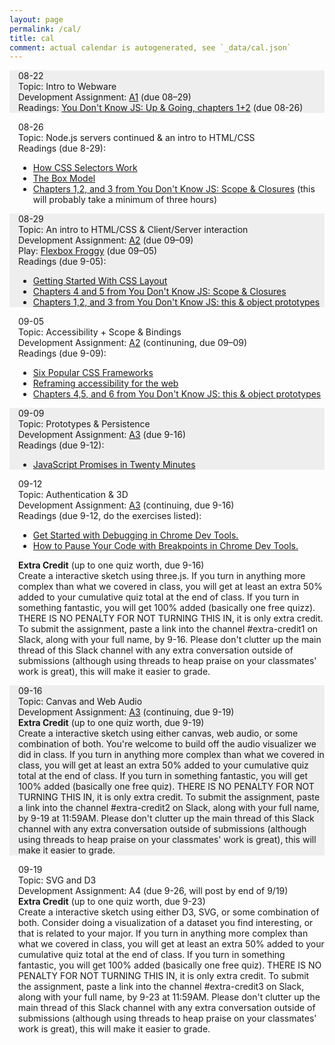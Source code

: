 ```yaml
---
layout: page
permalink: /cal/
title: cal
comment: actual calendar is autogenerated, see `_data/cal.json`
---
```


<style>
.event {
  margin: 1em 0 0 0;
  padding: 0 0 0 1em;
}

.event:nth-child(odd) {
  background-color: #EEEEEE;
}
</style>

<div id="cal">
  <div class='event'>
    <div class='date'>08-22</div>
    <div class='topic'>Topic: Intro to Webware</div>
    <div class='assigned'>Development Assignment: <a href='https://github.com/cs4241-19a/a1-gettingstarted'>A1</a> (due 08–29)</div>
    <div class='materials'>Readings: <a href="https://github.com/getify/You-Dont-Know-JS/tree/b57cbeb3b3c1c0d0e58754d2f862e64509029355/up%20%26%20going">You Don't Know JS: Up &amp; Going, chapters 1+2</a> (due 08-26)</div>
  </div>
  <div class='event'>
    <div class='date'>08-26</div>
    <div class='topic'>Topic: Node.js servers continued &amp; an intro to HTML/CSS</div>
    <div class='materials'>Readings (due 8-29): 
      <ul>
        <li><a href="https://css-tricks.com/how-css-selectors-work/">How CSS Selectors Work</a></li>
        <li><a href="https://developer.mozilla.org/en-US/docs/Learn/CSS/Introduction_to_CSS/Box_model">The Box Model</a></li>
<li><a href="https://github.com/getify/You-Dont-Know-JS/tree/1st-ed/scope%20%26%20closures">Chapters 1,2, and 3 from You Don't Know JS: Scope & Closures</a> (this will probably take a minimum of three hours)</li>
      </ul>
    </div>
  </div>
  <div class='event'>
    <div class='date'>08-29</div>
    <div class='topic'>Topic: An intro to HTML/CSS &amp; Client/Server interaction</div>
    <div class='assigned'>Development Assignment: <a href='https://github.com/cs4241-19a/a2-shortstack'>A2</a> (due 09–09) </div>
    <div class='assigned'>Play: <a href='https://flexboxfroggy.com'>Flexbox Froggy</a> (due 09–05)</div>
    <div class='materials'>Readings (due 9-05): 
      <ul>
        <li><a href="https://www.smashingmagazine.com/2018/05/guide-css-layout">Getting Started With CSS Layout</a></li>
        <li><a href="https://github.com/getify/You-Dont-Know-JS/tree/1st-ed/scope%20%26%20closures">Chapters 4 and 5  from You Don't Know JS: Scope & Closures</a></li>
        <li><a href="https://github.com/getify/You-Dont-Know-JS/tree/1st-ed/this%20%26%20object%20prototypes">Chapters 1,2, and 3 from You Don't Know JS: this &amp; object prototypes</a></li>
      </ul>
    </div>
  </div>
  <div class='event'>
    <div class='date'>09-05</div>
    <div class='topic'>Topic: Accessibility + Scope & Bindings</div>
    <div class='assigned'>Development Assignment: <a href='https://github.com/cs4241-19a/a2-shortstack'>A2</a> (continuning, due 09–09) </div>
    <div class='materials'>Readings (due 9-09): 
      <ul>
        <li><a href="https://scotch.io/bar-talk/6-popular-css-frameworks-to-use-in-2019">Six Popular CSS Frameworks</a></li>
        <li><a href="https://alistapart.com/article/reframing-accessibility-for-the-web/">Reframing accessibility for the web</a></li>
        <li><a href="https://github.com/getify/You-Dont-Know-JS/tree/1st-ed/this%20%26%20object%20prototypes">Chapters 4,5, and 6 from You Don't Know JS: this &amp; object prototypes</a></li>
      </ul>
    </div>
  </div>
  <div class='event'>
    <div class='date'>09-09</div>
    <div class='topic'>Topic: Prototypes & Persistence</div>
    <div class='assigned'>Development Assignment: <a href='https://github.com/cs4241-19a/a3-persistence'>A3</a> (due 9-16)</div>
    <div class='materials'>Readings (due 9-12): 
      <ul>
        <li><a href="https://medium.com/quick-code/javascript-promises-in-twenty-minutes-3aac5b65b887">JavaScript Promises in Twenty Minutes</a></li>
      </ul>
    </div>
  </div>
  <div class='event'>
    <div class='date'>09-12</div>
    <div class='topic'>Topic: Authentication &amp; 3D</div>
    <div class='assigned'>Development Assignment: <a href='https://github.com/cs4241-19a/a3-persistence'>A3</a> (continuing, due 9-16)</div>
    <div class='materials'>Readings (due 9-12, do the exercises listed): 
      <ul>
        <li><a href="https://developers.google.com/web/tools/chrome-devtools/javascript/">Get Started with Debugging in Chrome Dev Tools.</a></li>
        <li><a href="https://developers.google.com/web/tools/chrome-devtools/javascript/breakpoints">How to Pause Your Code with Breakpoints in Chrome Dev Tools.</a></li>
      </ul>
    </div>
    <div class='materials'><strong>Extra Credit</strong> (up to one quiz worth, due 9-16)<br>
      Create a interactive sketch using three.js. If you turn in anything more complex than what we covered in class, you will get at least an extra 50% added to your cumulative quiz total at the end of class. If you turn in something fantastic, you will get 100% added (basically one free quizz). THERE IS NO PENALTY FOR NOT TURNING THIS IN, it is only extra credit. To submit the assignment, paste a link into the channel #extra-credit1 on Slack, along with your full name, by 9-16. Please don't clutter up the main thread of this Slack channel with any extra conversation outside of submissions (although using threads to heap praise on your classmates' work is great), this will make it easier to grade.
    </div>
  </div>
  <div class='event'>
    <div class='date'>09-16</div>
    <div class='topic'>Topic: Canvas and Web Audio</div>
    <div class='assigned'>Development Assignment: <a href='https://github.com/cs4241-19a/a3-persistence'>A3</a> (continuing, due 9-19)</div>
    <div class='materials'><strong>Extra Credit</strong> (up to one quiz worth, due 9-19)<br>
      Create a interactive sketch using either canvas, web audio, or some combination of both. You're welcome to build off the audio visualizer we did in class. If you turn in anything more complex than what we covered in class, you will get at least an extra 50% added to your cumulative quiz total at the end of class. If you turn in something fantastic, you will get 100% added (basically one free quiz). THERE IS NO PENALTY FOR NOT TURNING THIS IN, it is only extra credit. To submit the assignment, paste a link into the channel #extra-credit2 on Slack, along with your full name, by 9-19 at 11:59AM. Please don't clutter up the main thread of this Slack channel with any extra conversation outside of submissions (although using threads to heap praise on your classmates' work is great), this will make it easier to grade.
    </div>
  </div>
  <div class='event'>
    <div class='date'>09-19</div>
    <div class='topic'>Topic: SVG and D3</div>
    <div class='assigned'>Development Assignment: A4 (due 9-26, will post by end of 9/19)</div>
    <div class='materials'><strong>Extra Credit</strong> (up to one quiz worth, due 9-23)<br>
      Create a interactive sketch using either D3, SVG, or some combination of both. Consider doing a visualization of a dataset you find interesting, or that is related to your major. If you turn in anything more complex than what we covered in class, you will get at least an extra 50% added to your cumulative quiz total at the end of class. If you turn in something fantastic, you will get 100% added (basically one free quiz). THERE IS NO PENALTY FOR NOT TURNING THIS IN, it is only extra credit. To submit the assignment, paste a link into the channel #extra-credit3 on Slack, along with your full name, by 9-23 at 11:59AM. Please don't clutter up the main thread of this Slack channel with any extra conversation outside of submissions (although using threads to heap praise on your classmates' work is great), this will make it easier to grade.
    </div>
  </div>
</div>

<script>
var cal_data = {{ site.data.cal | jsonify }};

/*var cal_div = d3.select('#cal');

cal_div.selectAll('.event')
  .data(cal_data)
  .enter().append('div')
  .attr('class', 'event')
  .html( render_event )

const cal_div = document.querySelector( '#cal' )
const events = cal_div.querySelector('.event')

for( let evt of events ) {
  const div = 
  div.setAttribute( 'class', 'event' )
  cal_div.appendChild( div )
}


function render_event(d, i, A) {
  var s = '';
  s += '<div class="date">' + d.date + '</div>'
  s += '<div class="topic">Topic: ' + d.topic + '</div>'
  if(d.assigned)
    d.assigned.forEach( function(a) {
      s += '<div class="assigned">Assigned: ' + assigned_str(a) + '</div>'
    })
  if(d.due)
    s += '<div class="due">Due: ' + d.due + '</div>'
  if(d.materials)
    s += '<div class="materials">' + materials_link(d.materials) + '</div>'
  if(d.vid)
    s += '<div class="vid">' + vid_link(d.vid) + '</div>'
  return s;
}

function materials_link(d) {
  var s = '';
  s += '<a href="/' + d + '">materials</a>'
  return s;
}

function vid_link(d) {
  var s = '';
  s += '<a href="' + d + '">vid</a>'
  return s;
}

function assigned_str(d) {
var s = '';
if(d.link != "")
  s += '<a href="' + d.link + '">' + d.text + '</a>'
else
  s += d.text
return s;
}

function date_rejigger(d) {
  var s = moment(d, "DD-MMM-YYYY")
  return s.format('DD-MMM ddd');
}*/

</script>

